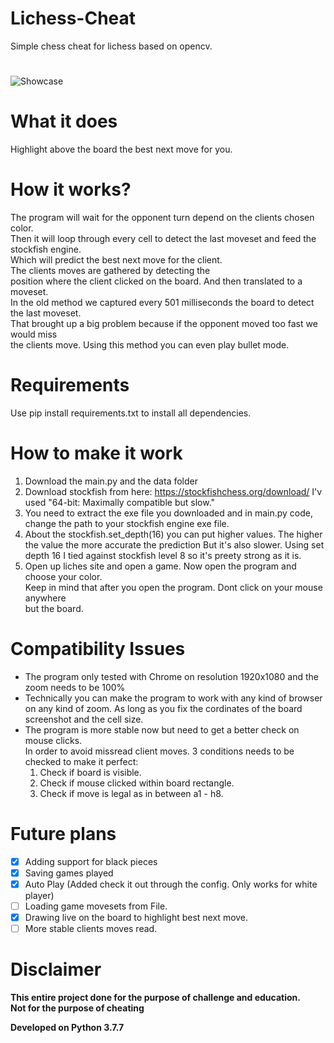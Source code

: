 # Lichess-Cheat
Simple chess cheat for lichess based on opencv.
#
![Showcase](https://raw.githubusercontent.com/ofeksadlo/lichess-cheat/master/showcase(2).gif)

# What it does
Highlight above the board the best next move for you.

# How it works?
The program will wait for the opponent turn depend on the clients chosen color.</br>
Then it will loop through every cell to detect the last moveset and feed the stockfish engine.</br>
Which will predict the best next move for the client.</br>
The clients moves are gathered by detecting the</br>
position where the client clicked on the board. And then translated to a moveset.</br>
In the old method we captured every 501 milliseconds the board to detect the last moveset.</br>
That brought up a big problem because if the opponent moved too fast we would miss</br>
the clients move. Using this method you can even play bullet mode. 

# Requirements
Use pip install requirements.txt to install all dependencies. 

# How to make it work
1) Download the main.py and the data folder
2) Download stockfish from here: https://stockfishchess.org/download/ I'v used "64-bit: Maximally compatible but slow."
3) You need to extract the exe file you downloaded and in main.py code, change the path to your stockfish engine exe file.
4) About the stockfish.set_depth(16) you can put higher values. The higher the value the more accurate the prediction
   But it's also slower. Using set depth 16 I tied against stockfish level 8 so it's preety strong as it is.
5) Open up liches site and open a game. Now open the program and choose your color.</br>
   Keep in mind that after you open the program. Dont click on your mouse anywhere</br>
   but the board.
   

# Compatibility Issues
* The program only tested with Chrome on resolution 1920x1080 and the zoom needs to be 100%
* Technically you can make the program to work with any kind of browser on any kind of zoom.
  As long as you fix the cordinates of the board screenshot and the cell size.
* The program is more stable now but need to get a better check on mouse clicks.</br>
  In order to avoid missread client moves. 3 conditions needs to be checked to make it perfect:
  1) Check if board is visible.
  2) Check if mouse clicked within board rectangle.
  3) Check if move is legal as in between a1 - h8.

# Future plans
- [x] Adding support for black pieces
- [x] Saving games played
- [x] Auto Play (Added check it out through the config. Only works for white player)
- [ ] Loading game movesets from File.
- [x] Drawing live on the board to highlight best next move.
- [ ] More stable clients moves read.

# Disclaimer 
**This entire project done for the purpose of challenge and education.**<br>
**Not for the purpose of cheating**

**Developed on Python 3.7.7**
